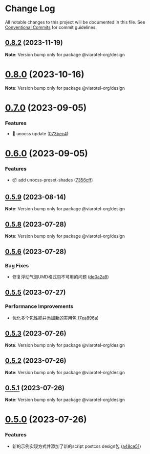 # Change Log

All notable changes to this project will be documented in this file.
See [Conventional Commits](https://conventionalcommits.org) for commit guidelines.

## [0.8.2](https://github.com/viarotel-org/packages/compare/v0.8.1...v0.8.2) (2023-11-19)

**Note:** Version bump only for package @viarotel-org/design






# [0.8.0](https://github.com/viarotel-org/packages/compare/v0.7.7...v0.8.0) (2023-10-16)

**Note:** Version bump only for package @viarotel-org/design






# [0.7.0](https://github.com/viarotel-org/packages/compare/v0.6.1...v0.7.0) (2023-09-05)


### Features

* 🚀 unocss update ([073bec4](https://github.com/viarotel-org/packages/commit/073bec4f87dc68641fc15cefd5cc94320037e92e))





# [0.6.0](https://github.com/viarotel-org/packages/compare/v0.5.11...v0.6.0) (2023-09-05)


### Features

* 📦️ add unocss-preset-shades ([7356cff](https://github.com/viarotel-org/packages/commit/7356cffb51fa5a046abb05443f003394770d4b2c))





## [0.5.9](https://github.com/viarotel-org/packages/compare/v0.5.8...v0.5.9) (2023-08-14)

**Note:** Version bump only for package @viarotel-org/design





## [0.5.8](https://github.com/viarotel-org/packages/compare/v0.5.7...v0.5.8) (2023-07-28)

**Note:** Version bump only for package @viarotel-org/design





## [0.5.6](https://github.com/viarotel-org/packages/compare/v0.5.5...v0.5.6) (2023-07-28)


### Bug Fixes

* 修复浮动气泡UMD格式包不可用的问题 ([de0a2a9](https://github.com/viarotel-org/packages/commit/de0a2a977f4dc7f4536eb2b90b83a075a3d70d51))






## [0.5.5](https://github.com/viarotel-org/packages/compare/v0.5.4...v0.5.5) (2023-07-27)


### Performance Improvements

* 优化多个包性能并添加新的实用包 ([7ea896a](https://github.com/viarotel-org/packages/commit/7ea896a62f99756cb967679319aa71daad21fc13))





## [0.5.3](https://github.com/viarotel-org/packages/compare/v0.5.2...v0.5.3) (2023-07-26)

**Note:** Version bump only for package @viarotel-org/design





## [0.5.2](https://github.com/viarotel-org/packages/compare/v0.5.1...v0.5.2) (2023-07-26)

**Note:** Version bump only for package @viarotel-org/design





## [0.5.1](https://github.com/viarotel-org/packages/compare/v0.5.0...v0.5.1) (2023-07-26)

**Note:** Version bump only for package @viarotel-org/design





# [0.5.0](https://github.com/viarotel-org/packages/compare/v0.4.5...v0.5.0) (2023-07-26)


### Features

* 新的示例实现方式并添加了新的script postcss design包 ([a48ce51](https://github.com/viarotel-org/packages/commit/a48ce51c37585244a619b2c098a1126720889861))
